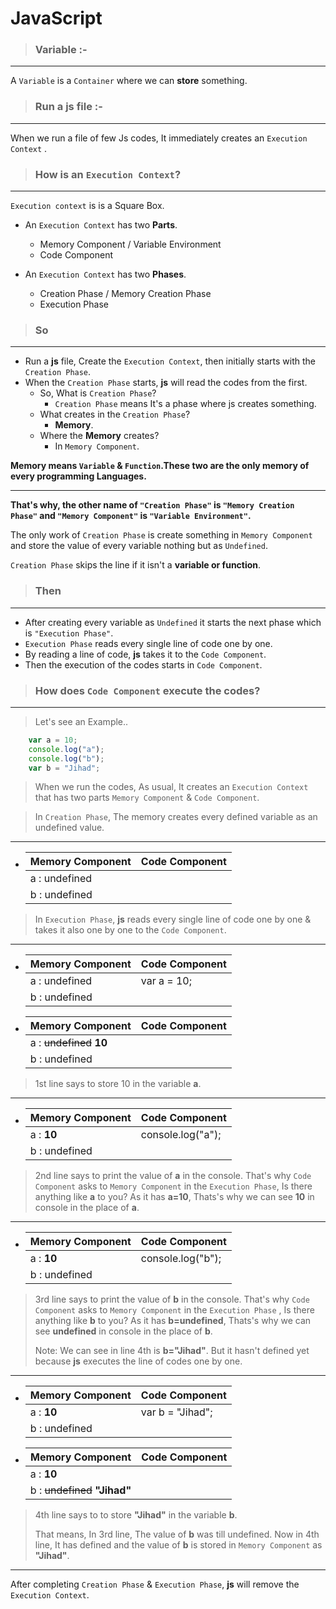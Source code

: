 
# JavaScript

> ### Variable :-

***
A `Variable` is a `Container` where we can **store** something.

> ### Run a **js** file :-

***
When we run a file of few Js codes, It immediately creates an `Execution Context` .

> ### How is an `Execution Context`?

***

`Execution context` is is a Square Box.

- An `Execution Context` has two **Parts**.

  - Memory Component / Variable Environment
  - Code Component

- An `Execution Context` has two **Phases**.

  - Creation Phase / Memory Creation Phase
  - Execution Phase

> ### So

***
- Run a **js** file, Create the `Execution Context`, then initially starts with the `Creation Phase`.
- When the `Creation Phase` starts, **js** will read the codes from the first.
    - So, What is `Creation Phase`?
      - `Creation Phase` means It's a phase where js creates something. 
    - What creates in the `Creation Phase`?
      - **Memory**.
    - Where the **Memory** creates?
      - In `Memory Component`.

**Memory means `Variable` & `Function`.These two are the only memory of every programming Languages.**

***

**That's why, the other name of `"Creation Phase"` is `"Memory Creation Phase"` and `"Memory Component"` is `"Variable Environment"`.**

The only work of `Creation Phase` is create something in `Memory Component` and store the value of every variable nothing but as `Undefined`.


`Creation Phase` skips the line if it isn't a **variable or function**.

> ### Then

***
- After creating every variable as `Undefined` it starts the next phase which is `"Execution Phase"`. 
- `Execution Phase` reads every single line of code one by one.
- By reading a line of code, **js** takes it to the `Code Component`.
- Then the execution of the codes starts in `Code Component`. 

> ### How does `Code Component` **execute** the codes? 

***
> Let's see an Example..
```javascript
    var a = 10;
    console.log("a");
    console.log("b");
    var b = "Jihad";
```
> When we run the codes, As usual, It creates an `Execution Context` that has two parts `Memory Component` & `Code Component`.

> In `Creation Phase`, The memory creates every defined variable as an undefined value.
***
- | Memory Component | Code Component |
  | -- | -- | 
  | a : undefined |  |
  | b : undefined |  |
> In `Execution Phase`, **js** reads every single line of code one by one & takes it also one by one to the `Code Component`.
***
- | Memory Component | Code Component |
  | -- | -- | 
  | a : undefined | var a = 10; |
  | b : undefined |  |

- | Memory Component | Code Component |
  | -- | -- | 
  | a : ~~undefined~~ **10** | |
  | b : undefined |  |
> 1st line says to store 10 in the variable **a**.
***

- | Memory Component | Code Component |
  | -- | -- | 
  | a : **10** | console.log("a"); |
  | b : undefined |  |
> 2nd line says to print the value of **a** in the console. That's why `Code Component` asks to `Memory Component` in the `Execution Phase`, Is there anything like **a** to you? As it has **a=10**, Thats's why we can see **10** in console in the place of **a**.
***

- | Memory Component | Code Component |
  | -- | -- | 
  | a : **10** | console.log("b"); |
  | b : undefined |  |
> 3rd line says to print the value of **b** in the console. That's why `Code Component` asks to `Memory Component` in the `Execution Phase` , Is there anything like **b** to you? As it has **b=undefined**, Thats's why we can see **undefined** in console in the place of **b**.
> 
> Note: We can see in line 4th is **b="Jihad"**. But it hasn't defined yet because **js** executes the line of codes one by one.
***
- | Memory Component | Code Component |
  | -- | -- | 
  | a : **10** | var b = "Jihad"; |
  | b : undefined |  |
- | Memory Component | Code Component |
  | -- | -- | 
  | a : **10** |  |
  | b : ~~undefined~~ **"Jihad"** |  |
> 4th line says to to store **"Jihad"** in the variable **b**.
> 
> That means, In 3rd line, The value of **b** was till undefined. Now in 4th line, It has defined and the value of **b** is stored in `Memory Component` as **"Jihad"**. 
***

After completing `Creation Phase` & `Execution Phase`, **js** will remove the `Execution Context`. 

